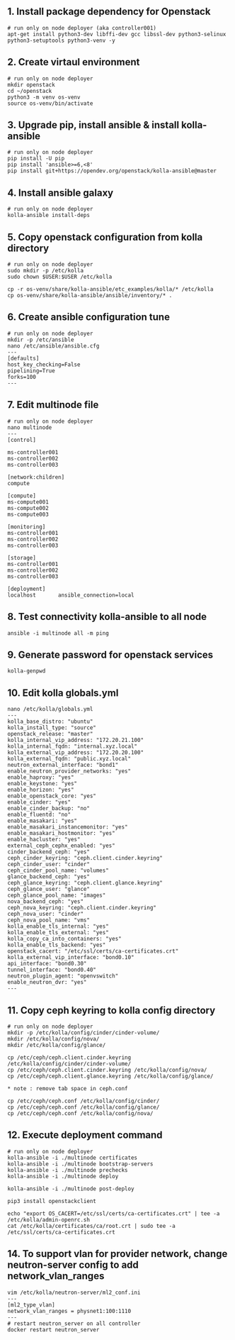 ## 1. Install package dependency for Openstack
```
# run only on node deployer (aka controller001)
apt-get install python3-dev libffi-dev gcc libssl-dev python3-selinux python3-setuptools python3-venv -y
```

## 2. Create virtaul environment
```
# run only on node deployer
mkdir openstack
cd ~/openstack
python3 -m venv os-venv
source os-venv/bin/activate
```

## 3. Upgrade pip, install ansible & install kolla-ansible
```
# run only on node deployer
pip install -U pip
pip install 'ansible>=6,<8'
pip install git+https://opendev.org/openstack/kolla-ansible@master
```

## 4. Install ansible galaxy 
```
# run only on node deployer
kolla-ansible install-deps
```
## 5. Copy openstack configuration from kolla directory
```
# run only on node deployer
sudo mkdir -p /etc/kolla
sudo chown $USER:$USER /etc/kolla

cp -r os-venv/share/kolla-ansible/etc_examples/kolla/* /etc/kolla
cp os-venv/share/kolla-ansible/ansible/inventory/* .
```

## 6. Create ansible configuration tune
```
# run only on node deployer
mkdir -p /etc/ansible
nano /etc/ansible/ansible.cfg
---
[defaults]
host_key_checking=False
pipelining=True
forks=100
---
```

## 7. Edit multinode file 
```
# run only on node deployer
nano multinode
---
[control]

ms-controller001
ms-controller002
ms-controller003

[network:children]
compute

[compute]
ms-compute001
ms-compute002
ms-compute003

[monitoring]
ms-controller001
ms-controller002
ms-controller003

[storage]
ms-controller001
ms-controller002
ms-controller003

[deployment]
localhost       ansible_connection=local
```

## 8. Test connectivity kolla-ansible to all node
```
ansible -i multinode all -m ping
```

## 9. Generate password for openstack services
```
kolla-genpwd
```

## 10. Edit kolla globals.yml
```
nano /etc/kolla/globals.yml
---
kolla_base_distro: "ubuntu"
kolla_install_type: "source"
openstack_release: "master"
kolla_internal_vip_address: "172.20.21.100"
kolla_internal_fqdn: "internal.xyz.local"
kolla_external_vip_address: "172.20.20.100"
kolla_external_fqdn: "public.xyz.local"
neutron_external_interface: "bond1"
enable_neutron_provider_networks: "yes"
enable_haproxy: "yes"
enable_keystone: "yes"
enable_horizon: "yes"
enable_openstack_core: "yes"
enable_cinder: "yes"
enable_cinder_backup: "no"
enable_fluentd: "no"
enable_masakari: "yes"
enable_masakari_instancemonitor: "yes"
enable_masakari_hostmonitor: "yes"
enable_hacluster: "yes"
external_ceph_cephx_enabled: "yes"
cinder_backend_ceph: "yes"
ceph_cinder_keyring: "ceph.client.cinder.keyring"
ceph_cinder_user: "cinder"
ceph_cinder_pool_name: "volumes"
glance_backend_ceph: "yes"
ceph_glance_keyring: "ceph.client.glance.keyring"
ceph_glance_user: "glance"
ceph_glance_pool_name: "images"
nova_backend_ceph: "yes"
ceph_nova_keyring: "ceph.client.cinder.keyring"
ceph_nova_user: "cinder"
ceph_nova_pool_name: "vms"
kolla_enable_tls_internal: "yes"
kolla_enable_tls_external: "yes"
kolla_copy_ca_into_containers: "yes"
kolla_enable_tls_backend: "yes"
openstack_cacert: "/etc/ssl/certs/ca-certificates.crt"
kolla_external_vip_interface: "bond0.10"
api_interface: "bond0.30"
tunnel_interface: "bond0.40"
neutron_plugin_agent: "openvswitch"
enable_neutron_dvr: "yes"
---
```

## 11. Copy ceph keyring to kolla config directory
```
# run only on node deployer
mkdir -p /etc/kolla/config/cinder/cinder-volume/
mkdir /etc/kolla/config/nova/
mkdir /etc/kolla/config/glance/

cp /etc/ceph/ceph.client.cinder.keyring /etc/kolla/config/cinder/cinder-volume/
cp /etc/ceph/ceph.client.cinder.keyring /etc/kolla/config/nova/
cp /etc/ceph/ceph.client.glance.keyring /etc/kolla/config/glance/

* note : remove tab space in ceph.conf 

cp /etc/ceph/ceph.conf /etc/kolla/config/cinder/
cp /etc/ceph/ceph.conf /etc/kolla/config/glance/
cp /etc/ceph/ceph.conf /etc/kolla/config/nova/
```

## 12. Execute deployment command 
```
# run only on node deployer
kolla-ansible -i ./multinode certificates
kolla-ansible -i ./multinode bootstrap-servers
kolla-ansible -i ./multinode prechecks
kolla-ansible -i ./multinode deploy

kolla-ansible -i ./multinode post-deploy

pip3 install openstackclient

echo "export OS_CACERT=/etc/ssl/certs/ca-certificates.crt" | tee -a /etc/kolla/admin-openrc.sh
cat /etc/kolla/certificates/ca/root.crt | sudo tee -a /etc/ssl/certs/ca-certificates.crt
```

## 14. To support vlan for provider network, change neutron-server config to add network_vlan_ranges
```
vim /etc/kolla/neutron-server/ml2_conf.ini
---
[ml2_type_vlan]
network_vlan_ranges = physnet1:100:1110
---
# restart neutron_server on all controller
docker restart neutron_server
```


